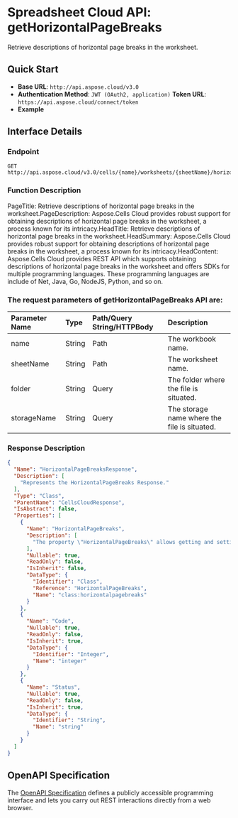 # **Spreadsheet Cloud API: getHorizontalPageBreaks**

Retrieve descriptions of horizontal page breaks in the worksheet. 


## **Quick Start**

- **Base URL**: `http://api.aspose.cloud/v3.0`
- **Authentication Method**: `JWT (OAuth2, application)`  **Token URL**: `https://api.aspose.cloud/connect/token`
- **Example** 

## **Interface Details**

### **Endpoint** 

```
GET http://api.aspose.cloud/v3.0/cells/{name}/worksheets/{sheetName}/horizontalpagebreaks
```
### **Function Description**
PageTitle: Retrieve descriptions of horizontal page breaks in the worksheet.PageDescription: Aspose.Cells Cloud provides robust support for obtaining descriptions of horizontal page breaks in the worksheet, a process known for its intricacy.HeadTitle: Retrieve descriptions of horizontal page breaks in the worksheet.HeadSummary: Aspose.Cells Cloud provides robust support for obtaining descriptions of horizontal page breaks in the worksheet, a process known for its intricacy.HeadContent: Aspose.Cells Cloud provides REST API which supports obtaining descriptions of horizontal page breaks in the worksheet and offers SDKs for multiple programming languages. These programming languages are include of Net, Java, Go, NodeJS, Python, and so on.

### The request parameters of **getHorizontalPageBreaks** API are: 

| Parameter Name | Type | Path/Query String/HTTPBody | Description | 
| :- | :- | :- |:- | 
|name|String|Path|The workbook name.|
|sheetName|String|Path|The worksheet name.|
|folder|String|Query|The folder where the file is situated.|
|storageName|String|Query|The storage name where the file is situated.|

### **Response Description**
```json
{
  "Name": "HorizontalPageBreaksResponse",
  "Description": [
    "Represents the HorizontalPageBreaks Response."
  ],
  "Type": "Class",
  "ParentName": "CellsCloudResponse",
  "IsAbstract": false,
  "Properties": [
    {
      "Name": "HorizontalPageBreaks",
      "Description": [
        "The property \"HorizontalPageBreaks\" allows getting and setting horizontal page breaks for the class."
      ],
      "Nullable": true,
      "ReadOnly": false,
      "IsInherit": false,
      "DataType": {
        "Identifier": "Class",
        "Reference": "HorizontalPageBreaks",
        "Name": "class:horizontalpagebreaks"
      }
    },
    {
      "Name": "Code",
      "Nullable": true,
      "ReadOnly": false,
      "IsInherit": true,
      "DataType": {
        "Identifier": "Integer",
        "Name": "integer"
      }
    },
    {
      "Name": "Status",
      "Nullable": true,
      "ReadOnly": false,
      "IsInherit": true,
      "DataType": {
        "Identifier": "String",
        "Name": "string"
      }
    }
  ]
}
```


## OpenAPI Specification

The [OpenAPI Specification](https://reference.aspose.cloud/cells/#/PageBreaksController/GetHorizontalPageBreaks) defines a publicly accessible programming interface and lets you carry out REST interactions directly from a web browser.

